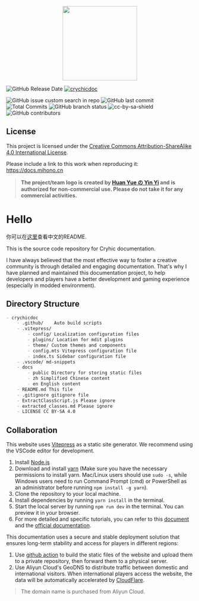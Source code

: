 <div align="center"><img height="200" src="docs/public/logo.png" width="200"/></div>

![GitHub Release Date](https://img.shields.io/github/created-at/CrychicTeam/CrychicDoc) [![crychicdoc](https://img.shields.io/badge/CrychicDoc-Maintaining-green)](https://docs.mihono.cn)


 ![GitHub issue custom search in repo](https://img.shields.io/github/issues/CrychicTeam/CrychicDoc.svg) ![GitHub last commit](https://img.shields.io/github/last-commit/CrychicTeam/CrychicDoc) ![Total Commits](https://img.shields.io/github/commit-activity/t/CrychicTeam/CrychicDoc) ![GitHub branch status](https://img.shields.io/github/check-runs/CrychicTeam/CrychicDoc/main)  ![cc-by-sa-shield](https://img.shields.io/badge/License-CC%20BY--SA%204.0-lightgrey.svg)
![GitHub contributors](https://img.shields.io/github/contributors/CrychicTeam/CrychicDoc)

## License

This project is licensed under the [Creative Commons Attribution-ShareAlike 4.0 International License](LICENSE).

Please include a link to this work when reproducing it: https://docs.mihono.cn

> **The project/team logo is created by [Huan Yue の Yin Yi](https://www.pixiv.net/users/7865026) and is authorized for non-commercial use. Please do not take it for any commercial activities.**

# Hello

你可以在[这里](/README.md)查看中文的README.

This is the source code repository for Cryhic documentation.

I have always believed that the most effective way to foster a creative community is through detailed and engaging documentation. That's why I have planned and maintained this documentation project, to help developers and players have a better development and gaming experience (especially in modded environment).

## Directory Structure

```markdown
- crychicdoc
    - .github/    Auto build scripts
    - .vitepress/
        - config/ Localization configuration files
        - plugins/ Location for mdit plugins
        - theme/ Custom themes and components
        - config.mts Vitepress configuration file
        - index.ts Sidebar configuration file
    - .vscode/ md-snippets
    - docs
        - public Directory for storing static files
        - zh Simplified Chinese content
        - en English content
    - README.md This file
    - .gitignore gitignore file
    - ExtractClassScript.js Please ignore
    - extracted_classes.md Please ignore
    - LICENSE CC BY-SA 4.0
```

## Collaboration

This website uses [Vitepress](https://vitepress.dev/) as a static site generator. We recommend using the VSCode editor for development.

1. Install [Node.js](https://nodejs.org/en/download/)
2. Download and install [yarn](https://classic.yarnpkg.com/en/docs/install/#windows-stable) (Make sure you have the necessary permissions to install yarn. Mac/Linux users should use `sudo -s`, while Windows users need to run Command Prompt (cmd) or PowerShell as an administrator before running `npm install -g yarn`).
3. Clone the repository to your local machine.
4. Install dependencies by running `yarn install` in the terminal.
5. Start the local server by running `npm run dev` in the terminal. You can preview it in your browser.
6. For more detailed and specific tutorials, you can refer to this [document](https://vitepress.yiov.top/preface.html) and the [official documentation](https://vitepress.dev/en/).

This documentation uses a secure and stable deployment solution that ensures long-term stability and access for players in different regions:
1. Use [github action](.github/workflows/build.yaml) to build the static files of the website and upload them to a private repository, then forward them to a physical server.
2. Use Aliyun Cloud's GeoDNS to distribute traffic between domestic and international visitors. When international players access the website, the data will be automatically accelerated by [CloudFlare](https://cloudflare.com/).

> The domain name is purchased from Aliyun Cloud.